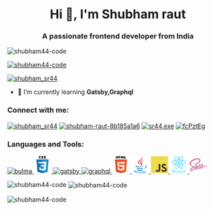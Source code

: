 <div background-color="red">
<h1 align="center">Hi 👋, I'm Shubham raut</h1>
<h3 align="center">A passionate frontend developer from India</h3>

<p align="left"> <img src="https://komarev.com/ghpvc/?username=shubham44-code&label=Profile%20views&color=0e75b6&style=flat" alt="shubham44-code" /> </p>

<p align="left"> <a href="https://github.com/ryo-ma/github-profile-trophy"><img src="https://github-profile-trophy.vercel.app/?username=shubham44-code" alt="shubham44-code" /></a> </p>

<p align="left"> <a href="https://twitter.com/shubham_sr44" target="blank"><img src="https://img.shields.io/twitter/follow/shubham_sr44?logo=twitter&style=for-the-badge" alt="shubham_sr44" /></a> </p>

- 🌱 I’m currently learning **Gatsby,Graphql**

<h3 align="left">Connect with me:</h3>
<p align="left">
<a href="https://twitter.com/shubham_sr44" target="blank"><img align="center" src="https://raw.githubusercontent.com/rahuldkjain/github-profile-readme-generator/master/src/images/icons/Social/twitter.svg" alt="shubham_sr44" height="30" width="40" /></a>
<a href="https://linkedin.com/in/shubham-raut-8b185a1a6" target="blank"><img align="center" src="https://raw.githubusercontent.com/rahuldkjain/github-profile-readme-generator/master/src/images/icons/Social/linked-in-alt.svg" alt="shubham-raut-8b185a1a6" height="30" width="40" /></a>
<a href="https://instagram.com/sr44.exe" target="blank"><img align="center" src="https://raw.githubusercontent.com/rahuldkjain/github-profile-readme-generator/master/src/images/icons/Social/instagram.svg" alt="sr44.exe" height="30" width="40" /></a>
<a href="https://discord.gg/fcPztEg" target="blank"><img align="center" src="https://raw.githubusercontent.com/rahuldkjain/github-profile-readme-generator/master/src/images/icons/Social/discord.svg" alt="fcPztEg" height="30" width="40" /></a>
</p>

<h3 align="left">Languages and Tools:</h3>
<p align="left"> <a href="https://bulma.io/" target="_blank" rel="noreferrer"> <img src="https://raw.githubusercontent.com/gilbarbara/logos/804dc257b59e144eaca5bc6ffd16949752c6f789/logos/bulma.svg" alt="bulma" width="40" height="40"/> </a> <a href="https://www.w3schools.com/css/" target="_blank" rel="noreferrer"> <img src="https://raw.githubusercontent.com/devicons/devicon/master/icons/css3/css3-original-wordmark.svg" alt="css3" width="40" height="40"/> </a> <a href="https://www.gatsbyjs.com/" target="_blank" rel="noreferrer"> <img src="https://www.vectorlogo.zone/logos/gatsbyjs/gatsbyjs-icon.svg" alt="gatsby" width="40" height="40"/> </a> <a href="https://graphql.org" target="_blank" rel="noreferrer"> <img src="https://www.vectorlogo.zone/logos/graphql/graphql-icon.svg" alt="graphql" width="40" height="40"/> </a> <a href="https://www.w3.org/html/" target="_blank" rel="noreferrer"> <img src="https://raw.githubusercontent.com/devicons/devicon/master/icons/html5/html5-original-wordmark.svg" alt="html5" width="40" height="40"/> </a> <a href="https://www.java.com" target="_blank" rel="noreferrer"> <img src="https://raw.githubusercontent.com/devicons/devicon/master/icons/java/java-original.svg" alt="java" width="40" height="40"/> </a> <a href="https://developer.mozilla.org/en-US/docs/Web/JavaScript" target="_blank" rel="noreferrer"> <img src="https://raw.githubusercontent.com/devicons/devicon/master/icons/javascript/javascript-original.svg" alt="javascript" width="40" height="40"/> </a> <a href="https://reactjs.org/" target="_blank" rel="noreferrer"> <img src="https://raw.githubusercontent.com/devicons/devicon/master/icons/react/react-original-wordmark.svg" alt="react" width="40" height="40"/> </a> <a href="https://sass-lang.com" target="_blank" rel="noreferrer"> <img src="https://raw.githubusercontent.com/devicons/devicon/master/icons/sass/sass-original.svg" alt="sass" width="40" height="40"/> </a> </p>

<p><img align="left" src="https://github-readme-stats.vercel.app/api/top-langs?username=shubham44-code&show_icons=true&locale=en&layout=compact" alt="shubham44-code" /></p>

<p>&nbsp;<img align="center" src="https://github-readme-stats.vercel.app/api?username=shubham44-code&show_icons=true&locale=en" alt="shubham44-code" /></p>

<p><img align="center" src="https://github-readme-streak-stats.herokuapp.com/?user=shubham44-code&" alt="shubham44-code" /></p>
